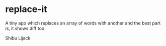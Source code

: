 # replace-it
A tiny app which replaces an array of words with another and the best part is, it shows diff too.

Shibu Lijack
